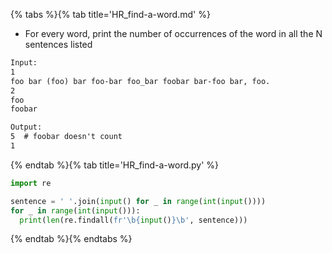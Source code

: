 {% tabs %}{% tab title='HR_find-a-word.md' %}

* For every word, print the number of occurrences of the word in all the N sentences listed

```txt
Input:
1
foo bar (foo) bar foo-bar foo_bar foobar bar-foo bar, foo.
2
foo
foobar

Output:
5  # foobar doesn't count
1
```

{% endtab %}{% tab title='HR_find-a-word.py' %}

```py
import re

sentence = ' '.join(input() for _ in range(int(input())))
for _ in range(int(input())):
  print(len(re.findall(fr'\b{input()}\b', sentence)))
```

{% endtab %}{% endtabs %}
